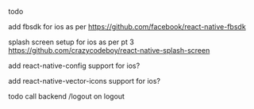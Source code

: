 todo

add fbsdk for ios as per https://github.com/facebook/react-native-fbsdk

splash screen setup for ios as per pt 3 https://github.com/crazycodeboy/react-native-splash-screen

add react-native-config support for ios?

add react-native-vector-icons support for ios?


todo call backend /logout on logout
